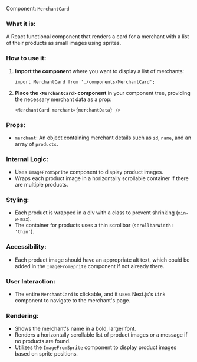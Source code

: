 Component: `MerchantCard`

### What it is:
A React functional component that renders a card for a merchant with a list of their products as small images using sprites.

### How to use it:

1. **Import the component** where you want to display a list of merchants:
   ```tsx
   import MerchantCard from './components/MerchantCard';
   ```

2. **Place the `<MerchantCard>` component** in your component tree, providing the necessary merchant data as a prop:
   ```tsx
   <MerchantCard merchant={merchantData} />
   ```

### Props:
- `merchant`: An object containing merchant details such as `id`, `name`, and an array of `products`.

### Internal Logic:
- Uses `ImageFromSprite` component to display product images.
- Wraps each product image in a horizontally scrollable container if there are multiple products.

### Styling:
- Each product is wrapped in a div with a class to prevent shrinking (`min-w-max`).
- The container for products uses a thin scrollbar (`scrollbarWidth: 'thin'`).

### Accessibility:
- Each product image should have an appropriate alt text, which could be added in the `ImageFromSprite` component if not already there.

### User Interaction:
- The entire `MerchantCard` is clickable, and it uses Next.js's `Link` component to navigate to the merchant's page.

### Rendering:
- Shows the merchant's name in a bold, larger font.
- Renders a horizontally scrollable list of product images or a message if no products are found.
- Utilizes the `ImageFromSprite` component to display product images based on sprite positions.
